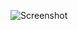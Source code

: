 ![Screenshot](https://raw.githubusercontent.com/Cryakl/Ultimate-RAT-Collection/refs/heads/main/Evilotus/Evilotus%201.1/Screenshot.png)
